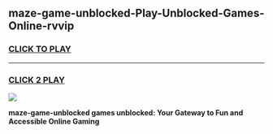 
## maze-game-unblocked-Play-Unblocked-Games-Online-rvvip
<h3>
<a href="https://premium76.site?title=maze-game-unblocked&ref=25A">CLICK TO PLAY</a></h3>
<hr>

<h3>
<a href="https://premium76.site?title=maze-game-unblocked&ref=25A">CLICK 2 PLAY</a>
  
</h3>

<a href="https://premium76.site?title=maze-game-unblocked&ref=25A"><img src="https://clearcache.store/games.png"></a>


**maze-game-unblocked games unblocked: Your Gateway to Fun and Accessible Online Gaming**
